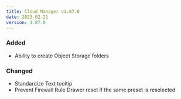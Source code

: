 ```yaml
---
title: Cloud Manager v1.87.0
date: 2023-02-21
version: 1.87.0
---
```


### Added

- Ability to create Object Storage folders

### Changed

- Standardize Text tooltip
- Prevent Firewall Rule Drawer reset if the same preset is reselected